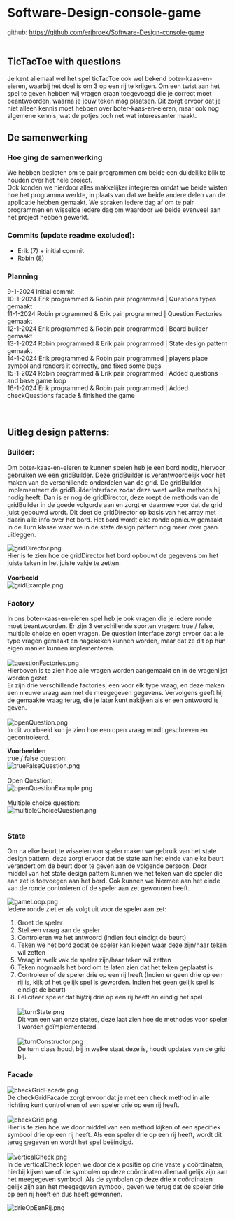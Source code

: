 # Software-Design-console-game
github: https://github.com/erjbroek/Software-Design-console-game
<br>
<br>

## TicTacToe with questions
Je kent allemaal wel het spel ticTacToe ook wel bekend boter-kaas-en-eieren, waarbij het doel is om 3 op een rij te krijgen.
Om een twist aan het spel te geven hebben wij vragen eraan toegevoegd die je correct moet beantwoorden, waarna je jouw teken mag plaatsen.
Dit zorgt ervoor dat je niet alleen kennis moet hebben over boter-kaas-en-eieren, maar ook nog algemene kennis, wat de potjes toch net wat interessanter maakt.
<br>

## De samenwerking
### Hoe ging de samenwerking
We hebben besloten om te pair programmen om beide een duidelijke blik te houden over het hele project.<br>
Ook konden we hierdoor alles makkelijker integreren omdat we beide wisten hoe het programma werkte, in plaats van dat we beide andere delen van de applicatie hebben gemaakt.
We spraken iedere dag af om te pair programmen en wisselde iedere dag om waardoor we beide evenveel aan het project hebben gewerkt.


### Commits (update readme excluded):
- Erik (7) + initial commit
- Robin (8)

### Planning
9-1-2024 Initial commit <br>
10-1-2024 Erik programmed & Robin pair programmed | Questions types gemaakt<br>
11-1-2024 Robin programmed & Erik pair programmed | Question Factories gemaakt<br>
12-1-2024 Erik programmed & Robin pair programmed | Board builder gemaakt<br>
13-1-2024 Robin programmed & Erik pair programmed | State design pattern gemaakt<br>
14-1-2024 Erik programmed & Robin pair programmed | players place symbol and renders it correctly, and fixed some bugs <br>
15-1-2024 Robin programmed & Erik pair programmed | Added questions and base game loop<br>
16-1-2024 Erik programmed & Robin pair programmed | Added checkQuestions facade & finished the game<br>
<br>
<br>

## Uitleg design patterns:
### Builder:
Om boter-kaas-en-eieren te kunnen spelen heb je een bord nodig, hiervoor gebruiken we een gridBuilder.
Deze gridBuilder is verantwoordelijk voor het maken van de verschillende onderdelen van de grid.
De gridBuilder implementeert de gridBuilderInterface zodat deze weet welke methods hij nodig heeft.
Dan is er nog de gridDirector, deze roept de methods van de gridBuilder in de goede volgorde aan en zorgt er daarmee voor dat de grid juist gebouwd wordt.
Dit doet de gridDirector op basis van het array met daarin alle info over het bord.
Het bord wordt elke ronde opnieuw gemaakt in de Turn klasse waar we in de state design pattern nog meer over gaan uitleggen.

![gridDirector.png](src/img/gridDirector.png)<br>
Hier is te zien hoe de gridDirector het bord opbouwt de gegevens om het juiste teken in het juiste vakje te zetten.<br>
<br>
**Voorbeeld**<br>
![gridExample.png](src/img/gridExample.png)<br>
### Factory
In ons boter-kaas-en-eieren spel heb je ook vragen die je iedere ronde moet beantwoorden. 
Er zijn 3 verschillende soorten vragen: true / false, multiple choice en open vragen.
De question interface zorgt ervoor dat alle type vragen gemaakt en nagekeken kunnen worden, maar dat ze dit op hun eigen manier kunnen implementeren.<br>
<br>
![questionFactories.png](src/img/questionFactories.png)<br>
Hierboven is te zien hoe alle vragen worden aangemaakt en in de vragenlijst worden gezet.<br>
Er zijn drie verschillende factories, een voor elk type vraag, en deze maken een nieuwe vraag aan met de meegegeven gegevens. 
Vervolgens geeft hij de gemaakte vraag terug, die je later kunt nakijken als er een antwoord is geven. <br>
<br>
![openQuestion.png](src/img/openQuestion.png)<br>
In dit voorbeeld kun je zien hoe een open vraag wordt geschreven en gecontroleerd.<br>

**Voorbeelden**<br>
true / false question: <br>
![trueFalseQuestion.png](src/img/trueFalseQuestion.png)<br>
<br>
Open Question: <br>
![openQuestionExample.png](src/img/openQuestionExample.png)<br>
<br>
Multiple choice question: <br>
![multipleChoiceQuestion.png](src/img/multipleChoiceQuestion.png)<br>
<br>
### State
Om na elke beurt te wisselen van speler maken we gebruik van het state design pattern, 
deze zorgt ervoor dat de state aan het einde van elke beurt verandert om de beurt door te geven aan de volgende persoon.
Door middel van het state design pattern kunnen we het teken van de speler die aan zet is toevoegen aan het bord.
Ook kunnen we hiermee aan het einde van de ronde controleren of de speler aan zet gewonnen heeft.<br>

![gameLoop.png](src/img/gameLoop.png)<br>
Iedere ronde ziet er als volgt uit voor de speler aan zet:
1. Groet de speler
2. Stel een vraag aan de speler
3. Controleren we het antwoord (indien fout eindigt de beurt)
4. Teken we het bord zodat de speler kan kiezen waar deze zijn/haar teken wil zetten
5. Vraag in welk vak de speler zijn/haar teken wil zetten
6. Teken nogmaals het bord om te laten zien dat het teken geplaatst is
7. Controleer of de speler drie op een rij heeft (Indien er geen drie op een rij is, kijk of het gelijk spel is geworden. Indien het geen gelijk spel is eindigt de beurt)
8. Feliciteer speler dat hij/zij drie op een rij heeft en eindig het spel
   <br>
   <br>
![turnState.png](src/img/turnState.png)<br>
Dit van een van onze states, deze laat zien hoe de methodes voor speler 1 worden geïmplementeerd.<br>
   <br>
![turnConstructor.png](src/img/turnConstructor.png)<br>
De turn class houdt bij in welke staat deze is, houdt updates van de grid bij.
### Facade
![checkGridFacade.png](src/img/checkGridFacade.png)<br>
De checkGridFacade zorgt ervoor dat je met een check method in alle richting kunt controlleren of een speler drie op een rij heeft.<br>
<br>
![checkGrid.png](src/img/checkGrid.png)<br>
Hier is te zien hoe we door middel van een method kijken of een specifiek symbool drie op een rij heeft.
Als een speler drie op een rij heeft, wordt dit terug gegeven en wordt het spel beëindigd.<br>
<br>
![verticalCheck.png](src/img/verticalCheck.png)<br>
In de verticalCheck lopen we door de x positie op drie vaste y coördinaten,
hierbij kijken we of de symbolen op deze coördinaten allemaal gelijk zijn aan het meegegeven symbool.
Als de symbolen op deze drie x coördinaten gelijk zijn aan het meegegeven symbool, geven we terug dat de speler drie op een rij heeft en dus heeft gewonnen.

![drieOpEenRij.png](src/img/drieOpEenRij.png)
